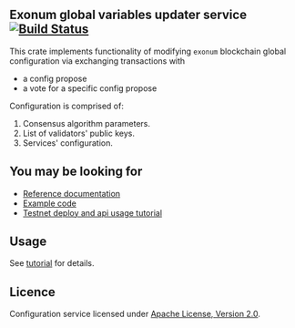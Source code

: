 ## Exonum global variables updater service [![Build Status](https://travis-ci.com/exonum/exonum-configuration.svg?token=ygdqGfZjj1YKhGQQzBzp&branch=master)](https://travis-ci.com/exonum/exonum-configuration) 

This crate implements functionality of modifying `exonum` blockchain global configuration via 
exchanging transactions with

- a config propose
- a vote for a specific config propose

Configuration is comprised of:

1. Consensus algorithm parameters.
1. List of validators' public keys.
1. Services' configuration.

## You may be looking for

- [Reference documentation](http://exonum.com/doc/crates/configuration_service/index.html)
- [Example code](examples/configuration.rs)
- [Testnet deploy and api usage tutorial](doc/testnet-api-tutorial.md)

## Usage

See [tutorial](doc/testnet-api-tutorial.md) for details.

## Licence

Configuration service licensed under [Apache License, Version 2.0](LICENSE).
